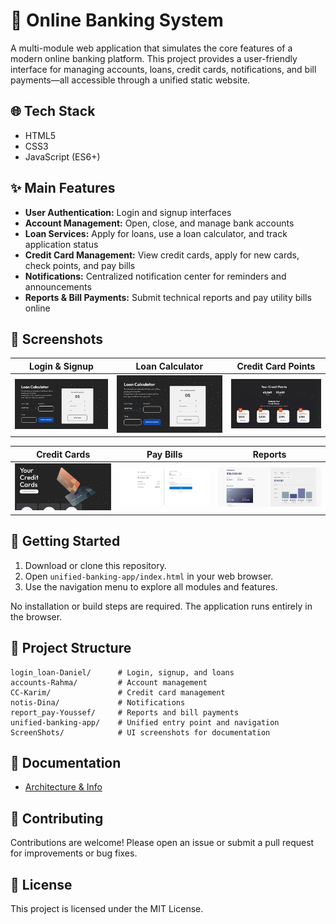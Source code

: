 # 🏦 Online Banking System

A multi-module web application that simulates the core features of a modern online banking platform. This project provides a user-friendly interface for managing accounts, loans, credit cards, notifications, and bill payments—all accessible through a unified static website.

## 🌐 Tech Stack

- HTML5
- CSS3
- JavaScript (ES6+)

## ✨ Main Features

- **User Authentication:** Login and signup interfaces
- **Account Management:** Open, close, and manage bank accounts
- **Loan Services:** Apply for loans, use a loan calculator, and track application status
- **Credit Card Management:** View credit cards, apply for new cards, check points, and pay bills
- **Notifications:** Centralized notification center for reminders and announcements
- **Reports & Bill Payments:** Submit technical reports and pay utility bills online

## 📸 Screenshots

|               Login & Signup                |                    Loan Calculator                    |                      Credit Card Points                       |
| :-----------------------------------------: | :---------------------------------------------------: | :-----------------------------------------------------------: |
| ![Login](ScreenShots/Loan%20Calculator.png) | ![Loan Calculator](ScreenShots/Loan%20Calculator.png) | ![Credit Card Points](ScreenShots/Credit%20Card%20Points.png) |

|                  Credit Cards                   |                 Pay Bills                 |               Reports               |
| :---------------------------------------------: | :---------------------------------------: | :---------------------------------: |
| ![Credit Cards](ScreenShots/Credit%20Cards.png) | ![Pay Bills](ScreenShots/Pay%20Bills.png) | ![Reports](ScreenShots/Reports.png) |

## 🚀 Getting Started

1. Download or clone this repository.
2. Open `unified-banking-app/index.html` in your web browser.
3. Use the navigation menu to explore all modules and features.

No installation or build steps are required. The application runs entirely in the browser.

## 📁 Project Structure

```
login_loan-Daniel/      # Login, signup, and loans
accounts-Rahma/         # Account management
CC-Karim/               # Credit card management
notis-Dina/             # Notifications
report_pay-Youssef/     # Reports and bill payments
unified-banking-app/    # Unified entry point and navigation
ScreenShots/            # UI screenshots for documentation
```

## 📄 Documentation

- [Architecture & Info](info-architecture.md)

## 🤝 Contributing

Contributions are welcome! Please open an issue or submit a pull request for improvements or bug fixes.

## 📄 License

This project is licensed under the MIT License.
